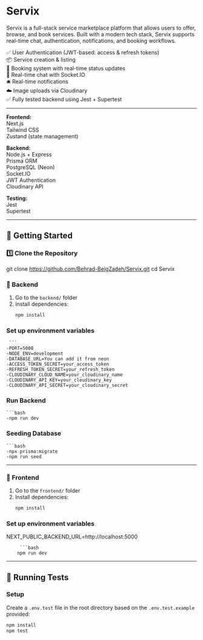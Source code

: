 # Servix

Servix is a full-stack service marketplace platform that allows users to offer, browse, and book services. Built with a modern tech stack, Servix supports real-time chat, authentication, notifications, and booking workflows.

✅ User Authentication (JWT-based: access & refresh tokens)  
📦 Service creation & listing  
📅 Booking system with real-time status updates  
💬 Real-time chat with Socket.IO  
🛎️ Real-time notifications  
☁️ Image uploads via Cloudinary  
✅ Fully tested backend using Jest + Supertest  


---

**Frontend:**  
Next.js  
Tailwind CSS  
Zustand (state management)  

**Backend:**  
Node.js + Express  
Prisma ORM  
PostgreSQL (Neon)  
Socket.IO  
JWT Authentication  
Cloudinary API  

**Testing:**  
Jest  
Supertest  

---


## 🚀 Getting Started

### 1️⃣ Clone the Repository

git clone https://github.com/Behrad-BeigZadeh/Servix.git
cd Servix

### 🧰 Backend

1. Go to the `backend/` folder
2. Install dependencies:
   ```bash
   npm install
   
 ### Set up environment variables
     ```
    -PORT=5000
    -NODE_ENV=development
    -DATABASE_URL=You can add it from neon
    -ACCESS_TOKEN_SECRET=your_access_token
    -REFRESH_TOKEN_SECRET=your_refresh_token
    -CLOUDINARY_CLOUD_NAME=your_cloudinary_name
    -CLOUDINARY_API_KEY=your_cloudinary_key
    -CLOUDINARY_API_SECRET=your_cloudinary_secret

 ### Run Backend
    ```bash
    -npm run dev



 ### Seeding Database 
    ```bash
    -npx prisma:migrate
    -npm run seed


---

 ### 🧰 Frontend

1. Go to the `frontend/` folder
2. Install dependencies:
   ```bash
   npm install

 ### Set up environment variables
NEXT_PUBLIC_BACKEND_URL=http://localhost:5000

         ```bash
        npm run dev

---

## 🧪 Running Tests

### Setup

Create a `.env.test` file in the root directory based on the `.env.test.example` provided:

```bash
npm install
npm test






